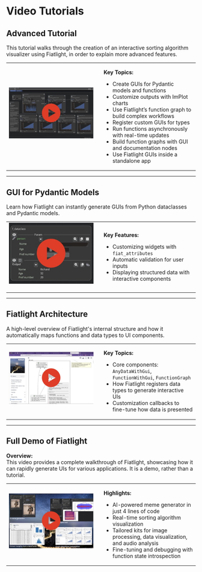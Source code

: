# Video Tutorials


## Advanced Tutorial

This tutorial walks through the creation of an interactive sorting algorithm visualizer using Fiatlight, in order to explain more advanced features.

<table>
<tr>
<td style="vertical-align: center; padding-right: 20px; padding-bottom: 20px; width: 50%">

<a href="https://share.descript.com/view/oBub1WN28bX" target="_blank">
<img src="_static/images/video_fl_sort.jpg" width="500" />
</a>

</td>
<td style="vertical-align: center;">

**Key Topics:**  
* Create GUIs for Pydantic models and functions
* Customize outputs with ImPlot charts
* Use Fiatlight’s function graph to build complex workflows  
* Register custom GUIs for types
* Run functions asynchronously with real-time updates
* Build function graphs with GUI and documentation nodes
* Use Fiatlight GUIs inside a standalone app

</td>
</tr>
</table>

---

## GUI for Pydantic Models  

Learn how Fiatlight can instantly generate GUIs from Python dataclasses and Pydantic models.  

<table>
<tr>
<td style="vertical-align: center; padding-right: 20px; padding-bottom: 20px; width: 50%">

<a href="https://share.descript.com/view/CxaFQ5T6iq7" target="_blank">
<img src="_static/images/video_fl_pydantic.jpg" width="300" />
</a>

</td>
<td style="vertical-align: center;">

**Key Features:**  
- Customizing widgets with `fiat_attributes`  
- Automatic validation for user inputs  
- Displaying structured data with interactive components

</td>
</tr>
</table>

---

## Fiatlight Architecture  

A high-level overview of Fiatlight's internal structure and how it automatically maps functions and data types to UI components.  

<table>
<tr>
<td style="vertical-align: center; padding-right: 20px; padding-bottom: 20px; width: 50%">

<a href="https://share.descript.com/view/xkgrDb7Kzzj" target="_blank">
<img src="_static/images/video_fl_architecture.jpg" width="300" />
</a>


</td>
<td style="vertical-align: center;">

**Key Topics:**  
- Core components: `AnyDataWithGui`, `FunctionWithGui`, `FunctionGraph`  
- How Fiatlight registers data types to generate interactive UIs  
- Customization callbacks to fine-tune how data is presented

</td>
</tr>
</table>

---

## Full Demo of Fiatlight  

**Overview:**  
This video provides a complete walkthrough of Fiatlight, showcasing how it can rapidly generate UIs for various applications. It is a demo, rather than a tutorial. 

<table>
<tr>
<td style="vertical-align: center; padding-right: 20px; padding-bottom: 20px; width: 50%">

<a href="https://share.descript.com/view/tbvYBh3rpRF" target="_blank">
<img src="_static/images/video_fl_demo.jpg" width="300" />
</a>

</td>
<td style="vertical-align: center;">

**Highlights:**  
- AI-powered meme generator in just 4 lines of code  
- Real-time sorting algorithm visualization  
- Tailored kits for image processing, data visualization, and audio analysis  
- Fine-tuning and debugging with function state introspection  

</td>
</tr>
</table>

